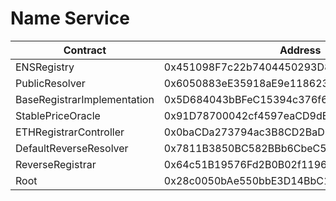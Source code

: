 # Name Service



<table><thead><tr><th width="282">Contract</th><th>Address</th></tr></thead><tbody><tr><td>ENSRegistry</td><td>0x451098F7c22b7404450293D82853596052D79FaF </td></tr><tr><td>PublicResolver </td><td>0x6050883eE35918aE9e11862396B8B2ba73DF4481 </td></tr><tr><td>BaseRegistrarImplementation </td><td>0x5D684043bBFeC15394c376f6389B9dA132Bad0d8 </td></tr><tr><td>StablePriceOracle </td><td>0x91D78700042cf4597eaCD9dBF11DB458ca53F85A </td></tr><tr><td>ETHRegistrarController </td><td>0x0baCDa273794ac3B8CD2BaD765f114290FdAC0AA </td></tr><tr><td>DefaultReverseResolver </td><td>0x7811B3850BC582BBb6CbeC5A2C5bb42c5D53dd72 </td></tr><tr><td>ReverseRegistrar </td><td>0x64c51B19576Fd2B0B02f1196f433Cd8E0ce04A60 </td></tr><tr><td>Root </td><td>0x28c0050bAe550bbE3D14BbC1f93647e286dF0e1e</td></tr></tbody></table>
